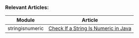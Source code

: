 ### Relevant Articles: 

Module | Article
--|--
stringisnumeric | [Check If a String Is Numeric in Java](http://www.baeldung.com/java-check-string-number)